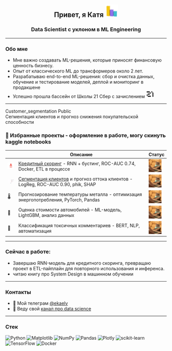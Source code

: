 <h2 align="center">Привет, я Катя</a> 
<img src="https://github.com/elvirova/elvirova/blob/main/raw/images/Reporting%20Social%20Media%20GIF%20by%20Agorapulse.gif" height="40"/></h1>
<h3 align="center"> Data Scientist с уклоном в ML Engineering </h3>

---


### Обо мне
- Мне важно создавать ML-решения, которые приносят финансовую ценность бизнесу.
- Опыт от классического ML до трансформеров около 2 лет.
- Разрабатываю end-to-end ML-решения: сбор и очистка данных, обучение и тестирование моделей, деплой и мониторинг в продакшене
- Успешно прошла бассейн от Школы 21 Сбер с зачислением <img src="https://github.com/elvirova/elvirova/blob/main/raw/images/medium_f3ccdd27d2000e3f9255a7e3e2c48800.jpg" height="25"/>
 
---

Customer_segmentation Public  
Сегментация клиентов и прогноз снижения покупательской способности

### 📂 Избранные проекты - оформление в работе, могу скинуть kaggle notebooks
|  | Описание | Статус |
|--|----------|--------|
| <img src="https://github.com/elvirova/elvirova/blob/main/raw/images/wwh5l7ed.png" width="30"> | [Кредитный скоринг](https://github.com/elvirova/credit_scoring) - RNN + бустинг, ROC-AUC 0.74, Docker, ETL в процессе | <img src="https://github.com/elvirova/elvirova/blob/main/raw/images/Cat%20Working%20GIF.gif" height="40"/> | 
| <img src="https://github.com/elvirova/elvirova/blob/main/raw/images/pie.gif" width="30"> | [Сегментация клиентов](https://github.com/elvirova/Customer_segmentation) и прогноз оттока клиентов - LogReg, ROC-AUC 0.90, phik, SHAP | <img src="https://github.com/elvirova/elvirova/blob/main/raw/images/Cat%20Working%20GIF.gif" height="40"/> |
| 🌡️ | Прогнозирование температуры металла - оптимизация энергопотребления, PyTorch, Pandas | <img src="https://github.com/elvirova/elvirova/blob/main/raw/images/Cat%20Working%20GIF.gif" height="40"/> | 
| 🚗 | Оценка стоимости автомобилей - ML-модель, LightGBM, анализ данных | <img src="https://github.com/elvirova/elvirova/blob/main/raw/images/Cat%20Working%20GIF.gif" height="40"/> | 
| 📝 | Классификация токсичных комментариев - BERT, NLP, автоматизация | <img src="https://github.com/elvirova/elvirova/blob/main/raw/images/Cat%20Working%20GIF.gif" height="40"/> |




---

### Сейчас в работе:
- Завершаю RNN-модель для кредитного скоринга, превращаю проект в ETL-пайплайн для повторного использования и инференса.
- читаю книгу про System Design в машинном обучении

---

### Контакты
- 💬 Мой телеграм [@ekaelv](https://t.me/@ekaelv)  
- 📠 Веду свой [канал про data science](https://t.me/elv_dc)

---

### Стек 
![Python](https://img.shields.io/badge/python-3670A0?style=for-the-badge&logo=python&logoColor=ffdd54) ![Matplotlib](https://img.shields.io/badge/Matplotlib-%23ffffff.svg?style=for-the-badge&logo=Matplotlib&logoColor=black) ![NumPy](https://img.shields.io/badge/numpy-%23013243.svg?style=for-the-badge&logo=numpy&logoColor=white) ![Pandas](https://img.shields.io/badge/pandas-%23150458.svg?style=for-the-badge&logo=pandas&logoColor=white) ![Plotly](https://img.shields.io/badge/Plotly-%233F4F75.svg?style=for-the-badge&logo=plotly&logoColor=white) ![scikit-learn](https://img.shields.io/badge/scikit--learn-%23F7931E.svg?style=for-the-badge&logo=scikit-learn&logoColor=white) ![TensorFlow](https://img.shields.io/badge/TensorFlow-%23FF6F00.svg?style=for-the-badge&logo=TensorFlow&logoColor=white)
![Docker](https://img.shields.io/badge/docker-%230db7ed.svg?style=for-the-badge&logo=docker&logoColor=white) 



